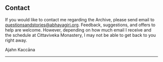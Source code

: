 ## Contact

If you would like to contact me regarding the Archive, please send email to [questionsandstories@abhayagiri.org](mailto:questionsandstories@abhayagiri.org). Feedback, suggestions, and offers to help are welcome. However, depending on how much email I receive and the schedule at Cittaviveka Monastery, I may not be able to get back to you right away.

Ajahn Kaccāna

-----

<!--HTML <img src="../../pages/images/photos/Happy LPP and Nuns.jpg" alt="Ajahn Pasanno greets Dhammadharini nuns" id="cover" align="bottom" width="200" border="0"/> -->
